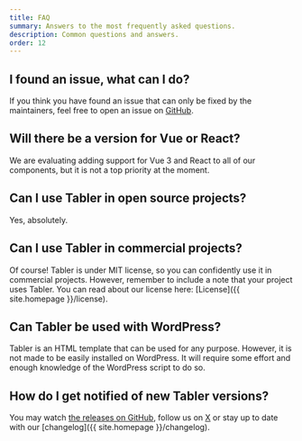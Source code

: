 ```yaml
---
title: FAQ
summary: Answers to the most frequently asked questions.
description: Common questions and answers.
order: 12
---
```


## I found an issue, what can I do?

If you think you have found an issue that can only be fixed by the maintainers, feel free to open an issue on [GitHub](https://github.com/tabler/tabler).

## Will there be a version for Vue or React?

We are evaluating adding support for Vue 3 and React to all of our components, but it is not a top priority at the moment.

## Can I use Tabler in open source projects?

Yes, absolutely.

## Can I use Tabler in commercial projects?

Of course! Tabler is under MIT license, so you can confidently use it in commercial projects. However, remember to include a note that your project uses Tabler. You can read about our license here: [License]({{ site.homepage }}/license).

## Can Tabler be used with WordPress?

Tabler is an HTML template that can be used for any purpose. However, it is not made to be easily installed on WordPress. It will require some effort and enough knowledge of the WordPress script to do so.

## How do I get notified of new Tabler versions?

You may watch [the releases on GitHub](https://github.com/tabler/tabler/releases), follow us on [X](https://x.com/tabler_io) or stay up to date with our [changelog]({{ site.homepage }}/changelog).
